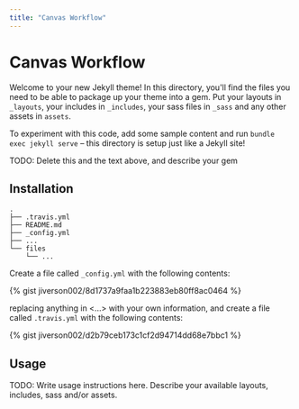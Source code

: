 ```yaml
---
title: "Canvas Workflow"
---
```


# Canvas Workflow

Welcome to your new Jekyll theme! In this directory, you'll find the files you
need to be able to package up your theme into a gem. Put your layouts in
`_layouts`, your includes in `_includes`, your sass files in `_sass` and any
other assets in `assets`.

To experiment with this code, add some sample content and run `bundle exec
jekyll serve` – this directory is setup just like a Jekyll site!

TODO: Delete this and the text above, and describe your gem

## Installation

```
.
├── .travis.yml
├── README.md
├── _config.yml
├── ...
└── files
    └── ...
```

Create a file called `_config.yml` with the following contents:

{% gist jiverson002/8d1737a9faa1b223883eb80ff8ac0464 %}

replacing anything in <...> with your own information, and create a file called
`.travis.yml` with the following contents:  

{% gist jiverson002/d2b79ceb173c1cf2d94714dd68e7bbc1 %}

## Usage

TODO: Write usage instructions here. Describe your available layouts, includes,
sass and/or assets.
